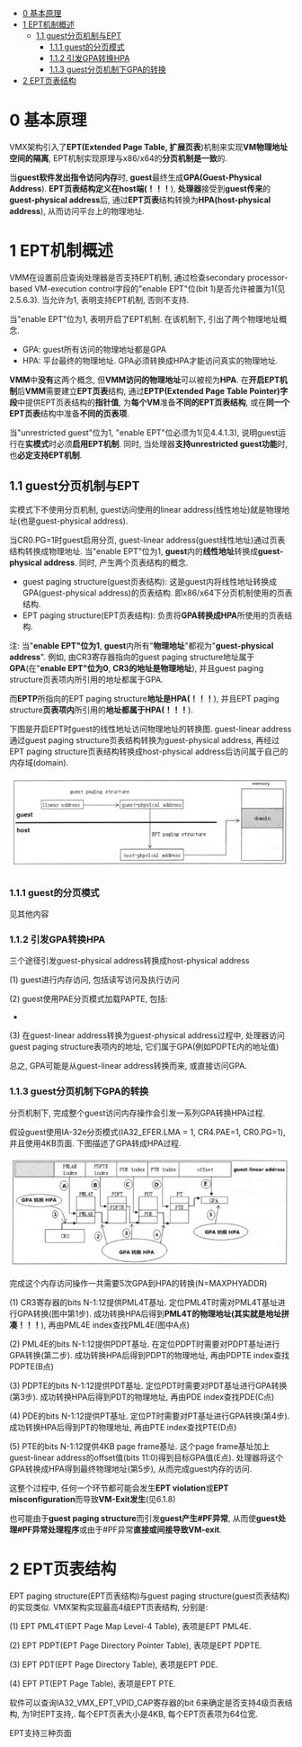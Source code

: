 
<!-- @import "[TOC]" {cmd="toc" depthFrom=1 depthTo=6 orderedList=false} -->

<!-- code_chunk_output -->

* [0 基本原理](#0-基本原理)
* [1 EPT机制概述](#1-ept机制概述)
	* [1.1 guest分页机制与EPT](#11-guest分页机制与ept)
		* [1.1.1 guest的分页模式](#111-guest的分页模式)
		* [1.1.2 引发GPA转换HPA](#112-引发gpa转换hpa)
		* [1.1.3 guest分页机制下GPA的转换](#113-guest分页机制下gpa的转换)
* [2 EPT页表结构](#2-ept页表结构)

<!-- /code_chunk_output -->

# 0 基本原理

VMX架构引入了**EPT(Extended Page Table, 扩展页表**)机制来实现**VM物理地址空间的隔离**, EPT机制实现原理与x86/x64的**分页机制是一致**的.

当**guest软件发出指令访问内存**时, **guest**最终生成**GPA(Guest\-Physical Address**). **EPT页表结构定义在host端(！！！**), **处理器**接受到**guest传来**的**guest\-physical address**后, 通过**EPT页表**结构转换为**HPA(host\-physical address**), 从而访问平台上的物理地址.

# 1 EPT机制概述

VMM在设置前应查询处理器是否支持EPT机制, 通过检查secondary processor\-based VM\-execution control字段的"enable EPT"位(bit 1)是否允许被置为1(见2.5.6.3). 当允许为1, 表明支持EPT机制, 否则不支持.

当"enable EPT"位为1, 表明开启了EPT机制. 在该机制下, 引出了两个物理地址概念.

- GPA: guest所有访问的物理地址都是GPA
- HPA: 平台最终的物理地址. GPA必须转换成HPA才能访问真实的物理地址.

**VMM**中**没有**这两个概念, 但**VMM访问的物理地址**可以被视为**HPA**. 在**开启EPT机制**后**VMM**需要建立**EPT页表**结构, 通过**EPTP(Extended Page Table Pointer)字段**中提供EPT页表结构的**指针值**, 为**每个VM**准备**不同的EPT页表结构**, 或在**同一个EPT页表**结构中准备**不同的页表项**.

当"unrestricted guest"位为1, "enable EPT"位必须为1(见4.4.1.3), 说明guest运行在**实模式**时必须**启用EPT机制**. 同时, 当处理器**支持unrestricted guest功能**时, 也**必定支持EPT机制**.

## 1.1 guest分页机制与EPT

实模式下不使用分页机制, guest访问使用的linear address(线性地址)就是物理地址(也是guest\-physical address).

当CR0.PG=1时guest启用分页, guest\-linear address(guest线性地址)通过页表结构转换成物理地址. 当"enable EPT"位为1, **guest**内的**线性地址**转换成**guest\-physical address**. 同时, 产生两个页表结构的概念.

- guest paging structure(guest页表结构): 这是guest内将线性地址转换成GPA(guest\-physical address)的页表结构. 即x86/x64下分页机制使用的页表结构.
- EPT paging structure(EPT页表结构): 负责将**GPA转换成HPA**所使用的页表结构.

注: 当"**enable EPT"位为1**, **guest**内所有"**物理地址**"都视为"**guest\-physical address**". 例如, 由CR3寄存器指向的guest paging structure地址属于**GPA**(在"**enable EPT"位为0**, **CR3的地址是物理地址**), 并且guest paging structure页表项内所引用的地址都属于GPA.

而**EPTP**所指向的EPT paging structure**地址是HPA(！！！**), 并且EPT paging structure**页表项内**所引用的**地址都属于HPA(！！！**).

下图是开启EPT时guest的线性地址访问物理地址的转换图. guest\-linear address通过guest paging structure页表结构转换为guest\-physical address, 再经过EPT paging structure页表结构转换成host\-physical address后访问属于自己的内存域(domain).

![config](./images/1.png)

### 1.1.1 guest的分页模式

见其他内容

### 1.1.2 引发GPA转换HPA

三个途径引发guest\-physical address转换成host\-physical address

(1) guest进行内存访问, 包括读写访问及执行访问

(2) guest使用PAE分页模式加载PAPTE, 包括:

- 

(3) 在guest\-linear address转换为guest\-physical address过程中, 处理器访问guest paging structure表项内的地址, 它们属于GPA(例如PDPTE内的地址值)

总之, GPA可能是从guest\-linear address转换而来, 或直接访问GPA.

### 1.1.3 guest分页机制下GPA的转换

分页机制下, 完成整个guest访问内存操作会引发一系列GPA转换HPA过程.

假设guest使用IA\-32e分页模式(IA32\_EFER.LMA = 1, CR4.PAE=1, CR0.PG=1), 并且使用4KB页面. 下图描述了GPA转成HPA过程.

![config](./images/2.png)

完成这个内存访问操作一共需要5次GPA到HPA的转换(N=MAXPHYADDR)

(1) CR3寄存器的bits N\-1:12提供PML4T基址. 定位PML4T时需对PML4T基址进行GPA转换(图中第1步). 成功转换HPA后得到**PML4T的物理地址(其实就是地址拼凑！！！**), 再由PML4E index查找PML4E(图中A点)

(2) PML4E的bits N\-1:12提供PDPT基址. 在定位PDPT时需要对PDPT基址进行GPA转换(第二步). 成功转换HPA后得到PDPT的物理地址, 再由PDPTE index查找PDPTE(B点)

(3) PDPTE的bits N\-1:12提供PDT基址. 定位PDT时需要对PDT基址进行GPA转换(第3步). 成功转换HPA后得到PDT的物理地址, 再由PDE index查找PDE(C点)

(4) PDE的bits N\-1:12提供PT基址. 定位PT时需要对PT基址进行GPA转换(第4步). 成功转换HPA后得到PT的物理地址, 再由PTE index查找PTE(D点)

(5) PTE的bits N\-1:12提供4KB page frame基址. 这个page frame基址加上guest\-linear address的offset值(bits 11:0)得到目标GPA值(E点). 处理器将这个GPA转换成HPA得到最终物理地址(第5步), 从而完成guest内存的访问.

这整个过程中, 任何一个环节都可能会发生**EPT violation**或**EPT misconfiguration**而导致**VM\-Exit发生**(见6.1.8)

也可能由于**guest paging structure**而引发**guest产生\#PF异常**, 从而使**guest处理\#PF异常处理程序**或由于\#PF异常**直接或间接导致VM\-exit**.

# 2 EPT页表结构

EPT paging structure(EPT页表结构)与guest paging structure(guest页表结构)的实现类似. VMX架构实现最高4级EPT页表结构, 分别是:

(1) EPT PML4T(EPT Page Map Level\-4 Table), 表项是EPT PML4E.

(2) EPT PDPT(EPT Page Directory Pointer Table), 表项是EPT PDPTE.

(3) EPT PDT(EPT Page Directory Table), 表项是EPT PDE.

(4) EPT PT(EPT Page Table), 表项是EPT PTE.

软件可以查询IA32\_VMX\_EPT\_VPID\_CAP寄存器的bit 6来确定是否支持4级页表结构, 为1时EPT支持,. 每个EPT页表大小是4KB, 每个EPT页表项为64位宽.

EPT支持三种页面